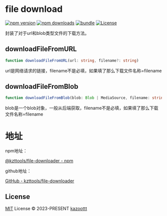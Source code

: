 # file download

[![npm version][npm-version-src]][npm-version-href]
[![npm downloads][npm-downloads-src]][npm-downloads-href]
[![bundle][bundle-src]][bundle-href]
[![License][license-src]][license-href]

封装了对于url和blob类型文件的下载方法。

## downloadFileFromURL

``` ts
function downloadFileFromURL(url: string, filename?: string)
```

url是网络请求的链接，filename不是必填，如果填了那么下载文件名称=filename

## downloadFileFromBlob

``` ts
function downloadFileFromBlob(blob: Blob | MediaSource, filename: string)
```

blob是一个blob对象，一般从后端获取，filename不是必填，如果填了那么下载文件名称=filename

# 地址

npm地址：

[@kzttools/file-downloader - npm](https://www.npmjs.com/package/@kzttools/file-downloader)

github地址：

[GitHub - kzttools/file-downloader](https://github.com/kzttools/file-downloader)

## License

[MIT](./LICENSE) License © 2023-PRESENT [kazoottt](https://github.com/kazoottt)

<!-- Badges -->

[npm-version-src]: https://img.shields.io/npm/v/@kzttools/file-downloader?style=flat&colorA=080f12&colorB=1fa669
[npm-version-href]: https://npmjs.com/package/@kzttools/file-downloader
[npm-downloads-src]: https://img.shields.io/npm/dm/@kzttools/file-downloader?style=flat&colorA=080f12&colorB=1fa669
[npm-downloads-href]: https://npmjs.com/package/@kzttools/file-downloader
[bundle-src]: https://img.shields.io/bundlephobia/minzip/@kzttools/file-downloader?style=flat&colorA=080f12&colorB=1fa669&label=minzip
[bundle-href]: https://bundlephobia.com/result?p=@kzttools/file-downloader
[license-src]: https://img.shields.io/github/license/kzttools/file-downloader.svg?style=flat&colorA=080f12&colorB=1fa669
[license-href]: https://github.com/kzttools/file-downloader/blob/main/LICENSE
